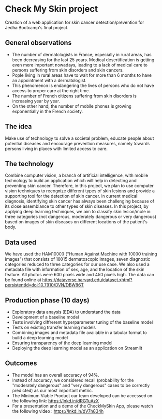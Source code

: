 # Check My Skin project
Creation of a web application for skin cancer detection/prevention for Jedha Bootcamp's final project.

## General observations
- The number of dermatologists in France, especially in rural areas, has been decreasing for the last 25 years. Medical desertification is getting even more important nowadays, leading to a lack of medical care to persons suffering from skin disorders and skin cancers.
- Pople living in rural areas have to wait for more than 6 months to have an appointment with a dermatologist. 
- This phenomenon is endangering the lives of persons who do not have access to proper care at the right time.
- The number of French citizens suffering from skin disorders is increasing year by year.
- On the other hand, the number of mobile phones is growing exponentially in the French society.

## The idea
Make use of technology to solve a societal problem, educate people about potential diseases and encourage prevention measures, namely towards persons living in places with limited access to care.

## The technology
Combine computer vision, a branch of artificial intelligence, with mobile technology to build an application which will help in detecting and preventing skin cancer.
Therefore, in this project, we plan to use computer vision techniques to recognize different types of skin lesions and provide a supporting tool for the detection of skin cancer. In current medical diagnosis, identifying skin cancer has always been challenging because of its close assemblance to other types of skin diseases. In this project, by applying deep learning techniques, we aim to classify skin lesion/mole in three categories (not dangerous, moderately dangerous or very dangerous) based on images of skin diseases on different locations of the patient's body.

## Data used
We have used the HAM10000 ("Human Against Machine with 10000 training images") that consists of 10015 dermatoscopic images, seven diagnostic categories reduced to three categories for our use case. We also used a metadata file with information of sex, age, and the location of the skin feature. All photos were 600 pixels wide and 450 pixels high. The data can be found online at https://dataverse.harvard.edu/dataset.xhtml?persistentId=doi:10.7910/DVN/DBW86T

## Production phase (10 days)
- Exploratory data anaysis (EDA) to understand the data
- Development of a baseline model
- Tests involving diffrerent hyperparameter tuning of the baseline model
- Tests on existing transfer learning models
- Combining images and metadata file available in a tabular format to build a deep learning model
- Ensuring transparency of the deep learning model
- Deploying the deep learning model as an application on Streamlit

## Outcomes
- The model has an overall accuracy of 94%.
- Instead of accuracy, we considered recall (probability for the "moderately dangerous" and "very dangerous" cases to be correctly predicted) as our most important metric.
- The Minimum Viable Product our team developed can be accessed on the following link: https://lnkd.in/dRGTuAzX
- For a presentation and a demo of the CheckMySkin App, please watch the following video : https://lnkd.in/dV7h834h